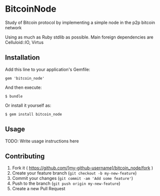 # BitcoinNode

Study of Bitcoin protocol by implementing a simple node 
in the p2p bitcoin network

Using as much as Ruby stdlib as possible. Main foreign dependencies are Celluloid::IO, Virtus

## Installation

Add this line to your application's Gemfile:

    gem 'bitcoin_node'

And then execute:

    $ bundle

Or install it yourself as:

    $ gem install bitcoin_node

## Usage

TODO: Write usage instructions here

## Contributing

1. Fork it ( https://github.com/[my-github-username]/bitcoin_node/fork )
2. Create your feature branch (`git checkout -b my-new-feature`)
3. Commit your changes (`git commit -am 'Add some feature'`)
4. Push to the branch (`git push origin my-new-feature`)
5. Create a new Pull Request
